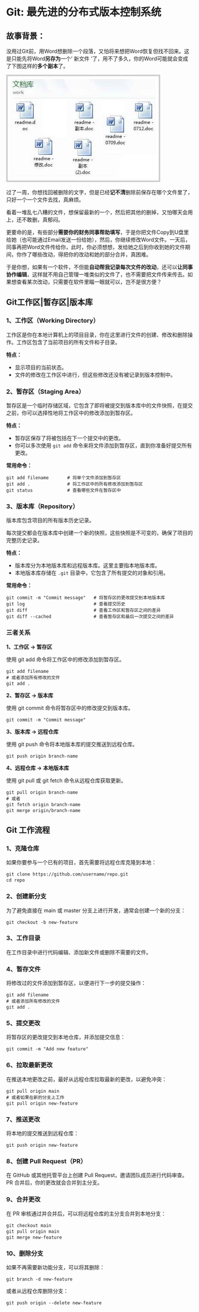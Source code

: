 # Git: 最先进的分布式版本控制系统

## 故事背景：

​	没用过Git前，用Word想删除一个段落，又怕将来想把Word恢复但找不回来。这是只能先将Word**另存为**一个’ 新文件 ‘了，用不了多久，你的Word可能就会变成了下图这样的**多个副本**了。

![lots-of-docs](../assets/docs.jpg)

​	过了一周，你想找回被删除的文字，但是已经**记不清**删除前保存在哪个文件里了，只好一个一个文件去找，真麻烦。

​	看着一堆乱七八糟的文件，想保留最新的一个，然后把其他的删掉，又怕哪天会用上，还不敢删，真郁闷。

​	更要命的是，有些部分**需要你的财务同事帮助填写**，于是你把文件Copy到U盘里给她（也可能通过Email发送一份给她），然后，你继续修改Word文件。一天后，同事再把Word文件传给你，此时，你必须想想，发给她之后到你收到她的文件期间，你作了哪些改动，得把你的改动和她的部分合并，真困难。

​	于是你想，如果有一个软件，不但能**自动帮我记录每次文件的改动**，还可以**让同事协作编辑**，这样就不用自己管理一堆类似的文件了，也不需要把文件传来传去。如果想查看某次改动，只需要在软件里瞄一眼就可以，岂不是很方便？

## Git工作区|暂存区|版本库

### 1、工作区（Working Directory）

工作区是你在本地计算机上的项目目录，你在这里进行文件的创建、修改和删除操作。工作区包含了当前项目的所有文件和子目录。

**特点：**

- 显示项目的当前状态。
- 文件的修改在工作区中进行，但这些修改还没有被记录到版本控制中。

### 2、暂存区（Staging Area）

暂存区是一个临时存储区域，它包含了即将被提交到版本库中的文件快照，在提交之前，你可以选择性地将工作区中的修改添加到暂存区。

**特点：**

- 暂存区保存了将被包括在下一个提交中的更改。
- 你可以多次使用 `git add` 命令来将文件添加到暂存区，直到你准备好提交所有更改。

**常用命令：**

~~~shell
git add filename       # 将单个文件添加到暂存区
git add .              # 将工作区中的所有修改添加到暂存区
git status             # 查看哪些文件在暂存区中
~~~

### 3、版本库（Repository）

版本库包含项目的所有版本历史记录。

每次提交都会在版本库中创建一个新的快照，这些快照是不可变的，确保了项目的完整历史记录。

**特点：**

- 版本库分为本地版本库和远程版本库。这里主要指本地版本库。
- 本地版本库存储在 `.git` 目录中，它包含了所有提交的对象和引用。

**常用命令：**

~~~
git commit -m "Commit message"   # 将暂存区的更改提交到本地版本库
git log                          # 查看提交历史
git diff                         # 查看工作区和暂存区之间的差异
git diff --cached                # 查看暂存区和最后一次提交之间的差异
~~~

### 三者关系

**1、工作区 -> 暂存区**

使用 git add 命令将工作区中的修改添加到暂存区。

```
git add filename
# 或者添加所有修改的文件
git add .
```

**2、暂存区 -> 版本库**

使用 git commit 命令将暂存区中的修改提交到版本库。

```
git commit -m "Commit message"
```

**3、版本库 -> 远程仓库**

使用 git push 命令将本地版本库的提交推送到远程仓库。

```
git push origin branch-name
```

**4、远程仓库 -> 本地版本库**

使用 git pull 或 git fetch 命令从远程仓库获取更新。

```
git pull origin branch-name
# 或者
git fetch origin branch-name
git merge origin/branch-name
```

## Git 工作流程

### 1、克隆仓库

如果你要参与一个已有的项目，首先需要将远程仓库克隆到本地：

```
git clone https://github.com/username/repo.git
cd repo
```

### 2、创建新分支

为了避免直接在 main 或 master 分支上进行开发，通常会创建一个新的分支：

```
git checkout -b new-feature
```

### 3、工作目录

在工作目录中进行代码编辑、添加新文件或删除不需要的文件。

### 4、暂存文件

将修改过的文件添加到暂存区，以便进行下一步的提交操作：

```
git add filename
# 或者添加所有修改的文件
git add .
```

### 5、提交更改

将暂存区的更改提交到本地仓库，并添加提交信息：

```
git commit -m "Add new feature"
```

### 6、拉取最新更改

在推送本地更改之前，最好从远程仓库拉取最新的更改，以避免冲突：

```
git pull origin main
# 或者如果在新的分支上工作
git pull origin new-feature
```

### 7、推送更改

将本地的提交推送到远程仓库：

```
git push origin new-feature
```

### 8、创建 Pull Request（PR）

在 GitHub 或其他托管平台上创建 Pull Request，邀请团队成员进行代码审查。PR 合并后，你的更改就会合并到主分支。

### 9、合并更改

在 PR 审核通过并合并后，可以将远程仓库的主分支合并到本地分支：

```
git checkout main
git pull origin main
git merge new-feature
```

### 10、删除分支

如果不再需要新功能分支，可以将其删除：

```
git branch -d new-feature
```

或者从远程仓库删除分支：

```
git push origin --delete new-feature
```